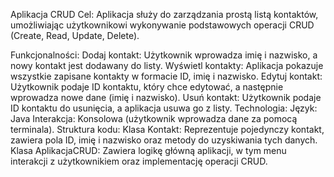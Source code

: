 Aplikacja CRUD
Cel: Aplikacja służy do zarządzania prostą listą kontaktów, umożliwiając użytkownikowi wykonywanie podstawowych operacji CRUD (Create, Read, Update, Delete).

Funkcjonalności:
Dodaj kontakt: Użytkownik wprowadza imię i nazwisko, a nowy kontakt jest dodawany do listy.
Wyświetl kontakty: Aplikacja pokazuje wszystkie zapisane kontakty w formacie ID, imię i nazwisko.
Edytuj kontakt: Użytkownik podaje ID kontaktu, który chce edytować, a następnie wprowadza nowe dane (imię i nazwisko).
Usuń kontakt: Użytkownik podaje ID kontaktu do usunięcia, a aplikacja usuwa go z listy.
Technologia:
Język: Java
Interakcja: Konsolowa (użytkownik wprowadza dane za pomocą terminala).
Struktura kodu:
Klasa Kontakt: Reprezentuje pojedynczy kontakt, zawiera pola ID, imię i nazwisko oraz metody do uzyskiwania tych danych.
Klasa AplikacjaCRUD: Zawiera logikę główną aplikacji, w tym menu interakcji z użytkownikiem oraz implementację operacji CRUD.
